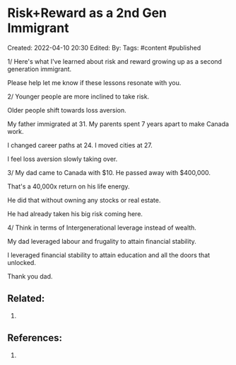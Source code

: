 # Risk+Reward as a 2nd Gen Immigrant
Created: 2022-04-10 20:30
Edited: 
By: 
Tags: #content #published 

1/ Here's what I've learned about risk and reward growing up as a second generation immigrant.

Please help let me know if these lessons resonate with you.

2/ Younger people are more inclined to take risk. 

Older people shift towards loss aversion.

My father immigrated at 31. My parents spent 7 years apart to make Canada work.

I changed career paths at 24. I moved cities at 27. 

I feel loss aversion slowly taking over.

3/ My dad came to Canada with $10. He passed away with $400,000. 

That's a 40,000x return on his life energy.

He did that without owning any stocks or real estate.

He had already taken his big risk coming here.

4/ Think in terms of Intergenerational leverage instead of wealth.

My dad leveraged labour and frugality to attain financial stability.

I leveraged financial stability to attain education and all the doors that unlocked.

Thank you dad.

## Related:
1. 

## References:
1. 